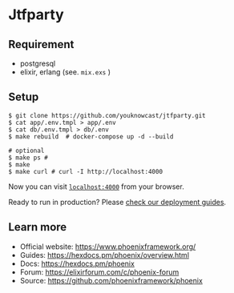 # Jtfparty

## Requirement

* postgresql
* elixir, erlang (see. `mix.exs` )

## Setup

```
$ git clone https://github.com/youknowcast/jtfparty.git
$ cat app/.env.tmpl > app/.env
$ cat db/.env.tmpl > db/.env
$ make rebuild  # docker-compose up -d --build

# optional
$ make ps #
$ make
$ make curl # curl -I http://localhost:4000 
```

Now you can visit [`localhost:4000`](http://localhost:4000) from your browser.

Ready to run in production? Please [check our deployment guides](https://hexdocs.pm/phoenix/deployment.html).

## Learn more

  * Official website: https://www.phoenixframework.org/
  * Guides: https://hexdocs.pm/phoenix/overview.html
  * Docs: https://hexdocs.pm/phoenix
  * Forum: https://elixirforum.com/c/phoenix-forum
  * Source: https://github.com/phoenixframework/phoenix
